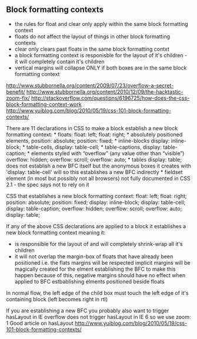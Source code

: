 Block formatting contexts
-----------------------

*   the rules for float and clear only apply within the same block formatting context
*   floats do not affect the layout of things in other block formatting contexts
*   clear only clears past floats in the same block formatting contxt
*   a block formatting context is responisble for the layout of it's children - it will completely contain it's children
*   vertical margins will collapse ONLY if both boxes are in the same block formatting context

http://www.stubbornella.org/content/2009/07/23/overflow-a-secret-benefit/
http://www.stubbornella.org/content/2010/12/09/the-hacktastic-zoom-fix/
http://stackoverflow.com/questions/6196725/how-does-the-css-block-formatting-context-work
http://www.yuiblog.com/blog/2010/05/19/css-101-block-formatting-contexts/

There are 11 declarations in CSS to make a block establish a new block formatting context:
    *   floats:
            float: left;
            float: right;
    *   absolutely positioned elements,
            position: absolute;
            position: fixed;
    *   inline-blocks
            display: inline-block;
    *    table-cells,
            display: table-cell;
    *   table-captions,
            display: table-caption;
    *   elements styled with “overflow” (any value other than “visible”)
            overflow: hidden;
            overflow: scroll;
            overflow: auto;
    *   tables
            display: table;
            does not establish a new BFC itself but the anonymous boxes it creates with 'display: table-cell' will
            so this establishes a new BFC indirectly
    *   fieldset element (in most but possibly not all browsers)
            not fully documented in CSS 2.1 - the spec says not to rely on it

CSS that establishes a new block formatting context:
    float: left;
    float: right;
    position: absolute;
    position: fixed;
    display: inline-block;
    display: table-cell;
    display: table-caption;
    overflow: hidden;
    overflow: scroll;
    overflow: auto;
    display: table;


If any of the above CSS declarations are applied to a block it establishes a new block formatting context meaning it:
*   is responsible for the layout of and will completely shrink-wrap all it's children
*   it will not overlap the margin-box of floats that have already been positioned i.e.
        the flats margins will be respected
        implicit margins will be magically created for the elment establishing the BFC to make this happen
        because of this, negative margins should have no effect when applied to BFC estbablishing elments positioned beside floats

In normal flow, the left edge of the child box must touch the left edge of it's containing block (left becomes right in rtl)

If you are establishing a new BFC you probably also want to trigger hasLayout in IE
    overflow does not trigger hasLayout in IE 6 so we use zoom: 1
Good article on hasLayout http://www.yuiblog.com/blog/2010/05/19/css-101-block-formatting-contexts/
